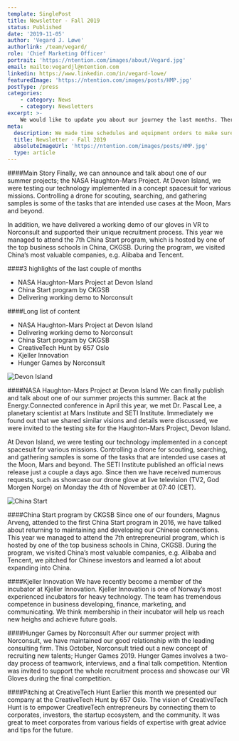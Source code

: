 ```yaml
---
template: SinglePost
title: Newsletter - Fall 2019
status: Published
date: '2019-11-05'
author: 'Vegard J. Løwe'
authorlink: /team/vegard/
role: 'Chief Marketing Officer'
portrait: 'https://ntention.com/images/about/Vegard.jpg'
email: mailto:vegardjl@ntention.com
linkedin: https://www.linkedin.com/in/vegard-lowe/
featuredImage: 'https://ntention.com/images/posts/HMP.jpg'
postType: /press
categories:
    - category: News
    - category: Newsletters
excerpt: >-
    We would like to update you about our journey the last months. Therefore we’ll take you through it in a short (~3 min read, bullet points) and a long (~10min read) version.
meta:
  description: We made time schedules and equipment orders to make sure our summer projects would get a flying start. The opportunity of working in our field of interest for highly recognized companies like Norconsult and Nordic Semiconductor make us humble and grateful.
  title: Newsletter - Fall 2019
  absoluteImageUrl: 'https://ntention.com/images/posts/HMP.jpg'
  type: article
---
```

####Main Story
Finally, we can announce and talk about one of our summer projects; the NASA Haughton-Mars Project. At Devon Island, we were testing our technology implemented in a concept spacesuit for various missions. Controlling a drone for scouting, searching, and gathering samples is some of the tasks that are intended use cases at the Moon, Mars and beyond.

In addition, we have delivered a working demo of our gloves in VR to Norconsult and supported their unique recruitment process. This year we managed to attend the 7th China Start program, which is hosted by one of the top business schools in China, CKGSB. During the program, we visited China’s most valuable companies, e.g. Alibaba and Tencent.

####3 highlights of the last couple of months
* NASA Haughton-Mars Project at Devon Island
* China Start program by CKGSB
* Delivering working demo to Norconsult

####Long list of content
* NASA Haughton-Mars Project at Devon Island
* Delivering working demo to Norconsult
* China Start program by CKGSB
* CreativeTech Hunt by 657 Oslo
* Kjeller Innovation
* Hunger Games by Norconsult

![Devon Island]('https://ntention.com/images/posts/Space.jpg')

####NASA Haughton-Mars Project at Devon Island
We can finally publish and talk about one of our summer projects this summer. Back at the Energy:Connected conference in April this year, we met Dr. Pascal Lee, a planetary scientist at Mars Institute and SETI Institute. Immediately we found out that we shared similar visions and details were discussed, we were invited to the testing site for the Haughton-Mars Project, Devon Island.

At Devon Island, we were testing our technology implemented in a concept spacesuit for various missions. Controlling a drone for scouting, searching, and gathering samples is some of the tasks that are intended use cases at the Moon, Mars and beyond. The SETI Institute published an official news release just a couple a days ago. Since then we have received numerous requests, such as showcase our drone glove at live television (TV2, God Morgen Norge) on Monday the 4th of November at 07:40 (CET).

![China Start]('https://ntention.com/images/posts/China-Start.jpg')

####China Start program by CKGSB
Since one of our founders, Magnus Arveng, attended to the first China Start program in 2016, we have talked about returning to maintaining and developing our Chinese connections. This year we managed to attend the 7th entrepreneurial program, which is hosted by one of the top business schools in China, CKGSB. During the program, we visited China’s most valuable companies, e.g. Alibaba and Tencent, we pitched for Chinese investors and learned a lot about expanding into China.

####Kjeller Innovation
We have recently become a member of the incubator at Kjeller Innovation. Kjeller Innovation is one of Norway’s most experienced incubators for heavy technology. The team has tremendous competence in business developing, finance, marketing, and communicating. We think membership in their incubator will help us reach new heighs and achieve future goals.

####Hunger Games by Norconsult
After our summer project with Norconsult, we have maintained our good relationship with the leading consulting firm. This October, Norconsult tried out a new concept of recruiting new talents; Hunger Games 2019. Hunger Games involves a two-day process of teamwork, interviews, and a final talk competition. Ntention was invited to support the whole recruitment process and showcase our VR Gloves during the final competition.

####Pitching at CreativeTech Hunt
Earlier this month we presented our company at the CreativeTech Hunt by 657 Oslo. The vision of CreativeTech Hunt is to empower CreativeTech entrepreneurs by connecting them to corporates, investors, the startup ecosystem, and the community. It was great to meet corporates from various fields of expertise with great advice and tips for the future.
